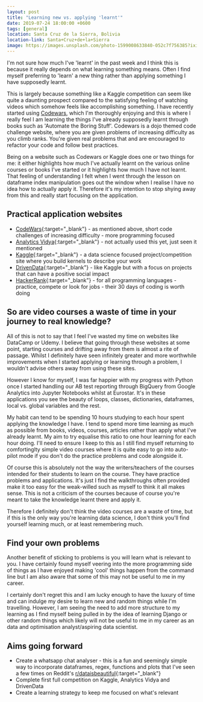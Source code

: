 ```yaml
---
layout: post
title: "Learning new vs. applying 'learnt'"
date: 2019-07-24 18:00:00 +0600
tags: [general]
location: Santa Cruz de la Sierra, Bolivia
location-link: Santa+Cruz+de+la+Sierra
image: https://images.unsplash.com/photo-1599008633840-052c7f756385?ixid=MXwxMjA3fDB8MHxwaG90by1wYWdlfHx8fGVufDB8fHw%3D&ixlib=rb-1.2.1&auto=format&fit=crop&w=1350&q=80
---
```


I'm not sure how much I've 'learnt' in the past week and I think this is because it really depends on what learning something means. Often I find myself preferring to 'learn' a new thing rather than applying something I have supposedly learnt.

<!--description-->

This is largely because something like a Kaggle competition can seem like quite a daunting prospect compared to the satisfying feeling of watching videos which somehow feels like accomplishing something. I have recently started using [Codewars](www.codewars.com), which I'm thoroughly enjoying and this is where I really feel I am learning the things I've already supposedly learnt through books such as 'Automate the Boring Stuff'. Codewars is a dojo themed code challenge website, where you are given problems of increasing difficulty as you climb ranks. You're given real problems that and are encouraged to refactor your code and follow best practices.

Being on a website such as Codewars or Kaggle does one or two things for me: it either highlights how much I've actually learnt on the various online courses or books I've started or it highlights how much I have not learnt. That feeling of understanding I felt when I went through the lesson on dataframe index manipulation goes out the window when I realise I have no idea how to actually apply it. Therefore it's my intention to stop shying away from this and really start focusing on the application.

## Practical application websites

- [CodeWars](https://www.codewars.com){:target="\_blank"} - as mentioned above, short code challenges of increasing difficulty - more programming focused
- [Analytics Vidya](https://www.analyticsvidhya.com/){:target="\_blank"} - not actually used this yet, just seen it mentioned
- [Kaggle](https://www.kaggle.com/){:target="\_blank"} - a data science focused project/competition site where you build kernels to describe your work
- [DrivenData](https://www.drivendata.org/){:target="\_blank"} - like Kaggle but with a focus on projects that can have a positive social impact
- [HackerRank](https://www.hackerrank.com/){:target="\_blank"} - for all programming languages - practice, compete or look for jobs - their 30 days of coding is worth doing

## So are video courses a waste of time in your journey to real knowledge?

All of this is not to say that I feel I've wasted my time on websites like DataCamp or Udemy. I believe that going through these websites at some point, starting courses and drifting away from them is almost a rite of passage. Whilst I definitely have seen infinitely greater and more worthwhile improvements when I started applying or learning through a problem, I wouldn't advise others away from using these sites.

However I know for myself, I was far happier with my progress with Python once I started handling our AB test reporting through BigQuery from Google Analytics into Jupyter Notebooks whilst at Eurostar. It's in these applications you see the beauty of loops, classes, dictionaries, dataframes, local vs. global variables and the rest.

My habit can tend to be spending 10 hours studying to each hour spent applying the knowledge I have. I tend to spend more time learning as much as possible from books, videos, courses, articles rather than apply what I've already learnt. My aim to try equalise this ratio to one hour learning for each hour doing. I'll need to ensure I keep to this as I still find myself returning to comfortinglty simple video courses where it is quite easy to go into auto-pilot mode if you don't do the practice problems and code alongside it.

Of course this is absolutely not the way the writers/teachers of the courses intended for their students to learn on the course. They have practice problems and applications. It's just I find the walkthroughs often provided make it too easy for the weak-willed such as myself to think it all makes sense. This is not a criticism of the courses because of course you're meant to take the knowledge learnt there and apply it.

Therefore I definitely don't think the video courses are a waste of time, but if this is the only way you're learning data science, I don't think you'll find yourself learning much, or at least remembering much.

## Find your own problems

Another benefit of sticking to problems is you will learn what is relevant to you. I have certainly found myself veering into the more programming side of things as I have enjoyed making 'cool' things happen from the command line but I am also aware that some of this may not be useful to me in my career.

I certainly don't regret this and I am lucky enough to have the luxury of time and can indulge my desire to learn new and random things while I'm travelling. However, I am seeing the need to add more structure to my learning as I find myself being pulled in by the idea of learning Django or other random things which likely will not be useful to me in my career as an data and optimisation analyst/aspiring data scientist.

## Aims going forward

- Create a whatsapp chat analyser - this is a fun and seemingly simple way to incorporate dataframes, regex, functions and plots that I've seen a few times on Reddit's [r/dataisbeautiful](https://www.reddit.com/r/dataisbeautiful/){:target="\_blank"}
- Complete first full competition on Kaggle, Analytics Vidya and DrivenData
- Create a learning strategy to keep me focused on what's relevant

